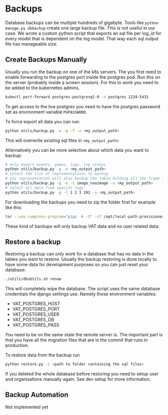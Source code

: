 # Backups
Database backups can be multiple hundreds of gigabyte. Tools like `python manage.py dbbackup` create one large backup file. This is not useful in our case. We wrote a custom python script that exports an sql file per log_id for every model that is dependent on the log model. That way each sql output file has manageable size.

## Create Backups Manually
Usually you run the backup on one of the k8s servers. The you first need to enable forwarding to the postgres port inside the postgres pod. Run this on the server (probably inside a screen session). For this to work you need to be added to the kubernetes admins.
```bash
kubectl port-forward postgres-postgresql-0 -n postgres 1234:5432
```

To get access to the live postgres you need to have the postgres password set as environment variable `PGPASSWORD`.

To force export all data you can run:
```bash
python utils/backup.py -a -g -f -o <my_output_path>
```
This will overwrite existing sql files in `<my_output_path>` 

Alternatively you can be more selective about which data you want to backup:
```bash
# only export events, games, logs, log status
python utils/backup.py -g -o <my_output_path>
# select the list of representations to backup
# any representation will also backup the table holding all the frame information
python utils/backup.py -g -a -t image_naoimage -o <my_output_path>
# select all data from specifc logs
python utils/backup.py -g -l 1 2 3 282 -o <my_output_path>
```

For downloading the backups you need to zip the folder first for example like this:
```bash
tar --use-compress-program="pigz -k -3" -cf /opt/local-path-provisioner/db_backup.tar.gz -C /opt/local-path-provisioner/ db_backup/
```

These kind of backups will only backup VAT data and no user related data.


## Restore a backup
Restoring a backup can only work for a database that has no data in the tables you want to restore. Usually the backup restoring is done locally to have some data for development purposes so you can just reset your database:

```bash
./utils/dbubtils.sh renew
```

This will completely wipe the database. The script uses the same database credentials the django settings use. Namely those environment variables:
- VAT_POSTGRES_HOST
- VAT_POSTGRES_PORT
- VAT_POSTGRES_USER
- VAT_POSTGRES_DB
- VAT_POSTGRES_PASS

You need to be on the same state the remote server is. The important part is that you have all the migration files that are in the commit that runs in production.

To restore data from the backup run
```bash
python restore.py -i <path to folder containing the sql files>
```

If you deleted the whole database before restoring you need to setup user and organisations manually again. See dev setup for more information.

## Backup Automation
Not implemented yet